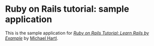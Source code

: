 # Ruby on Rails tutorial: sample application

This is the sample application for 
[*Ruby on Rails Tutorial: Learn Rails by Example*](http://railstutorial.org)
by [Michael Hartl](http://michaelhartl.com).
